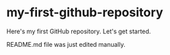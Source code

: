 # my-first-github-repository
Here's my first GitHub repository. Let's get started.

README.md file was just edited manually.
